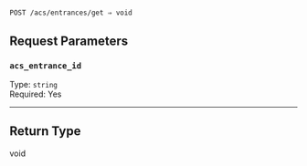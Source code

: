 # 

```
POST /acs/entrances/get ⇒ void
```



## Request Parameters

### `acs_entrance_id`

Type: `string`\
Required: Yes



---

## Return Type

void
